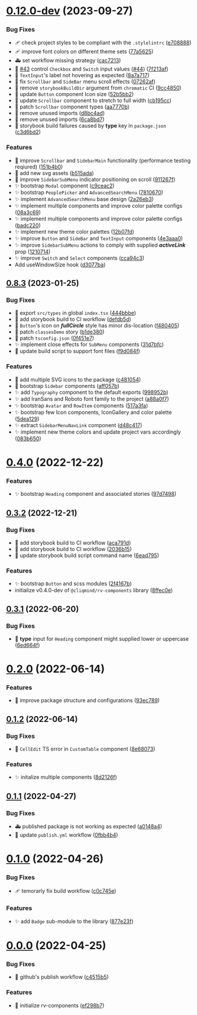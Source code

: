 # [0.12.0-dev](https://github.com/sirraminyavari/rv-components/compare/v0.11.8...v0.12.0-dev) (2023-09-27)


### Bug Fixes

* :adhesive_bandage: check project styles to be compliant with the `.stylelintrc` ([e708888](https://github.com/sirraminyavari/rv-components/commit/e7088886847ffe3aac3bf0812fd31775d2c92c2e))
* :adhesive_bandage: improve font colors on different theme sets ([77a5625](https://github.com/sirraminyavari/rv-components/commit/77a56256b16bd67b40a2bd3b6d06b70c0f24ac1b))
* :ambulance: set workflow missing strategy ([cac7213](https://github.com/sirraminyavari/rv-components/commit/cac72130e8d49d4dd3af7cd45c944e606fadf9b7))
* :bug: [#43](https://github.com/sirraminyavari/rv-components/issues/43) control `Checkbox` and `Switch` input values ([#44](https://github.com/sirraminyavari/rv-components/issues/44)) ([7f213af](https://github.com/sirraminyavari/rv-components/commit/7f213af3a3da21fa3cf841ba1adec82f1e1b1848))
* :bug: `TextInput`'s label not hovering as expected ([8a7a717](https://github.com/sirraminyavari/rv-components/commit/8a7a717e3817966be4f8146a5a7bd0eefbae1a7b))
* :bug: fix `Scrollbar` and `SideBar` menu scroll effects ([07262af](https://github.com/sirraminyavari/rv-components/commit/07262af6e575edb65b4defc5c4796d1a473e9f28))
* :bug: remove `storybookBuildDir` argument from `chromatic` CI ([9cc4850](https://github.com/sirraminyavari/rv-components/commit/9cc4850603f8057916306efd6ed15292d90568e0))
* :lipstick: update `Button` component Icon size ([52b5bb2](https://github.com/sirraminyavari/rv-components/commit/52b5bb29be896df2deb8725ec0935113266dc024))
* :lipstick: update `Scrollbar` component to stretch to full width ([cb195cc](https://github.com/sirraminyavari/rv-components/commit/cb195cc03472302d3e8e1cc98f8cf1d26b66bb12))
* :rotating_light: patch `Scrollbar` component types ([aa7770b](https://github.com/sirraminyavari/rv-components/commit/aa7770bcfb8c3ee74f884134c6c702a7614c1f83))
* :rotating_light: remove unused imports ([d8bc4ad](https://github.com/sirraminyavari/rv-components/commit/d8bc4adeea161ac3059d568963aa57b61b89f4a6))
* :rotating_light: remove unused imports ([6ca8bd7](https://github.com/sirraminyavari/rv-components/commit/6ca8bd75a0df2a4538c31a79c0b04ffd2a3ca976))
* :rotating_light: storybook build failures caused by **type** key in `package.json` ([c3d6bd2](https://github.com/sirraminyavari/rv-components/commit/c3d6bd2accc25129eb5b6f1600849a9a6fe628b3))


### Features

* :art: improve `Scrollbar` and `SidebarMain` functionality (performance testing reqiured) ([151b4b0](https://github.com/sirraminyavari/rv-components/commit/151b4b0799b3b7c802fa97f6afb2608936a0ba99))
* :bento: add new svg assets ([b515ada](https://github.com/sirraminyavari/rv-components/commit/b515ada76b039d984764c103b4f2e2a2709418d9))
* :lipstick: improve `SidebarSubMenu` indicator positioning on scroll ([911267f](https://github.com/sirraminyavari/rv-components/commit/911267f4ee93f38de0467c272e646457ef1a7f8a))
* :sparkles: bootstrap `Modal` component ([c9ceac2](https://github.com/sirraminyavari/rv-components/commit/c9ceac2ed769c2910a05f414ff4fbdf8c6c8e138))
* :sparkles: bootstrap `PeoplePicker` and `AdvancedSearchMenu` ([7810670](https://github.com/sirraminyavari/rv-components/commit/781067015bf4a3714e22fb29286204f1954946b9))
* :sparkles: implement `AdvancedSearchMenu` base design ([2a26eb3](https://github.com/sirraminyavari/rv-components/commit/2a26eb379a5da10633bfbaeec2198aaec79c9a51))
* :sparkles: implement multiple components and improve color palette configs ([08a3c69](https://github.com/sirraminyavari/rv-components/commit/08a3c69e30c490c87c236352d38b3b67edb4bc0a))
* :sparkles: implement multiple components and improve color palette configs ([badc220](https://github.com/sirraminyavari/rv-components/commit/badc220c175e3cfb0cad33916cabe23382f1a427))
* :sparkles: implement new theme color palettes ([12b07fd](https://github.com/sirraminyavari/rv-components/commit/12b07fd88f397d8ac5e0791a1d25f3a9cd34d032))
* :sparkles: improve `Button` and `SideBar` and `TextInput` components ([4e3aaa0](https://github.com/sirraminyavari/rv-components/commit/4e3aaa059d021829dc71714248acc400e324aac0))
* :sparkles: improve `SidebarSubMenu` actions to comply with supplied ***activeLink***  prop ([1210714](https://github.com/sirraminyavari/rv-components/commit/1210714657047240d1d997c6f79127219b82c6ec))
* :sparkles: improve `Switch` and `Select` components ([cca94c3](https://github.com/sirraminyavari/rv-components/commit/cca94c3c76c0b348312385b727dcbf5fe7f5ddc2))
* Add useWindowSize hook ([d3077ba](https://github.com/sirraminyavari/rv-components/commit/d3077baf22be6e4bfe785a21830346cd1293651f))



## [0.8.3](https://github.com/sirraminyavari/rv-components/compare/v0.8.0...v0.8.3) (2023-01-25)


### Bug Fixes

* :bug: export `src/types` in global `index.tsx` ([444bbbe](https://github.com/sirraminyavari/rv-components/commit/444bbbec71c359305ceb189a3c2bada376acf216))
* :construction_worker: add storybook build to CI workflow ([defdb5d](https://github.com/sirraminyavari/rv-components/commit/defdb5dbdcca957bf0e9f536ef63161fb604a6c4))
* :lipstick: `Button`'s icon on ***fullCircle*** style has minor dis-location ([f480405](https://github.com/sirraminyavari/rv-components/commit/f480405014696208788767a4e217b1d4d2b8c087))
* :rotating_light: patch `classesDemo` story ([b1de380](https://github.com/sirraminyavari/rv-components/commit/b1de380952b0a4da4c8da6ced53a24aa84433452))
* :rotating_light: patch `tsconfig.json` ([0f451e7](https://github.com/sirraminyavari/rv-components/commit/0f451e7ac5ed18f47cb39aecfd82dfd7f1b81c91))
* :sparkles: implement close effects for `SubMenu` components ([31d7bfc](https://github.com/sirraminyavari/rv-components/commit/31d7bfcb7590ef2c7f00c874ae2b1b3acd84552c))
* :wrench: update build script to support font files ([f9d084f](https://github.com/sirraminyavari/rv-components/commit/f9d084f57afd28e88f3aa60fbda101d9cc42c6e9))


### Features

* :bento: add multiple SVG icons to the package ([c481054](https://github.com/sirraminyavari/rv-components/commit/c481054dae827a5bc7dc3d05a31139ee7958ec97))
* :construction: bootstrap `Sidebar` components ([aff057b](https://github.com/sirraminyavari/rv-components/commit/aff057b8983be6bf3912bdfe60bb9495fa1dcfe3))
* :sparkles: add `Typography` component to the default exports ([998952b](https://github.com/sirraminyavari/rv-components/commit/998952b91f151ca1bca8f5455744a8b2b2ab292f))
* :sparkles: add IranSans and Roboto font family to the project ([a88a0f7](https://github.com/sirraminyavari/rv-components/commit/a88a0f7f906df5f30d0631adb952a73fbb0436c1))
* :sparkles: bootstrap `Avatar` and `RowItem` components ([517a3fa](https://github.com/sirraminyavari/rv-components/commit/517a3fa2db770b27fff969ae79133c7ae47b1930))
* :sparkles: bootstrap few Icon components, IconGallery and color palette ([5dea129](https://github.com/sirraminyavari/rv-components/commit/5dea129f01341eac0a7052771dbc52d5123e1ee6))
* :sparkles: extract `SidebarMenuNavLink` component ([d48c417](https://github.com/sirraminyavari/rv-components/commit/d48c417a1ba2d327aa54d0fad450a6d11e39091e))
* :sparkles: implement new theme colors and update project vars accordingly ([083b650](https://github.com/sirraminyavari/rv-components/commit/083b6507925045ab1e85850c7bc5906204d218a5))



# [0.4.0](https://github.com/sirraminyavari/rv-components/compare/v0.3.2...v0.4.0) (2022-12-22)


### Features

* :sparkles: bootstrap `Heading` component and associated stories ([97d7498](https://github.com/sirraminyavari/rv-components/commit/97d74981b48fea8338b4da0e2dfe29a4a59c2b0d))



## [0.3.2](https://github.com/sirraminyavari/rv-components/compare/v0.3.1...v0.3.2) (2022-12-21)


### Bug Fixes

* :construction_worker: add storybook build to CI workflow ([aca791d](https://github.com/sirraminyavari/rv-components/commit/aca791daf3fa828b512088dc101c43872b200ff7))
* :construction_worker: add storybook build to CI workflow ([2036b15](https://github.com/sirraminyavari/rv-components/commit/2036b15033af61965414b85e6d543ef1658d6235))
* :wrench: update storybook build script command name ([6ead795](https://github.com/sirraminyavari/rv-components/commit/6ead795b9adca3b46e4b09db655c51065bd69363))


### Features

* :sparkles: bootstrap `Button` and scss modules ([2f4167b](https://github.com/sirraminyavari/rv-components/commit/2f4167bbe637ca133dc0b5fb85bd0844ef1fdb4a))
* initialize v0.4.0-dev of `@cliqmind/rv-components` library ([8ffec0e](https://github.com/sirraminyavari/rv-components/commit/8ffec0e95d47d6d2cb60e0bdff19892241653170))



## [0.3.1](https://github.com/sirraminyavari/rv-components/compare/v0.2.0...v0.3.1) (2022-06-20)


### Bug Fixes

* :bug: **type** input for `Heading` component might supplied lower or uppercase ([6ed664f](https://github.com/sirraminyavari/rv-components/commit/6ed664f2973083abf2831a894c9ee3f64ec79774))



# [0.2.0](https://github.com/sirraminyavari/rv-components/compare/v0.1.2...v0.2.0) (2022-06-14)


### Features

* :wrench: improve package structure and configurations ([93ec789](https://github.com/sirraminyavari/rv-components/commit/93ec789c6c4f2b7e755ad31f34ffd028b0ff0595))



## [0.1.2](https://github.com/sirraminyavari/rv-components/compare/v0.1.1...v0.1.2) (2022-06-14)


### Bug Fixes

* :rotating_light: `CellEdit` TS error in `CustomTable` component ([8e68073](https://github.com/sirraminyavari/rv-components/commit/8e680737c3664e3ca108f540fbe315d300ff568d))


### Features

* :sparkles: initalize multiple components ([8d2126f](https://github.com/sirraminyavari/rv-components/commit/8d2126fac04e6c90a1f105052d2c656c965535a3))



## [0.1.1](https://github.com/sirraminyavari/rv-components/compare/v0.1.0...v0.1.1) (2022-04-27)


### Bug Fixes

* :ambulance: published package is not working as expected ([a0148a4](https://github.com/sirraminyavari/rv-components/commit/a0148a400194056085a9d42bacfea300e08e6b91))
* :green_heart: update `publish.yml` workflow ([0fbb4b4](https://github.com/sirraminyavari/rv-components/commit/0fbb4b498300a1af2290ac6f3fac169b0ed2a60c))



# [0.1.0](https://github.com/sirraminyavari/rv-components/compare/v0.0.0...v0.1.0) (2022-04-26)


### Bug Fixes

* :adhesive_bandage: temorarly fix build workflow ([c0c745e](https://github.com/sirraminyavari/rv-components/commit/c0c745e0bc64681b3557367076520b6105cc0b5d))


### Features

* :sparkles: add `Badge` sub-module to the library ([877e23f](https://github.com/sirraminyavari/rv-components/commit/877e23f0a1810f6f681f60bc2ad4801c2bd10509))



# [0.0.0](https://github.com/sirraminyavari/rv-components/compare/ef298b73f9fb76d61e17897fed15f16c1b3c9206...v0.0.0) (2022-04-25)


### Bug Fixes

* :green_heart: github's publish workflow ([c4515b5](https://github.com/sirraminyavari/rv-components/commit/c4515b5e320048d32edb5e6facb07da3c565f092))


### Features

* :tada: initialize rv-components ([ef298b7](https://github.com/sirraminyavari/rv-components/commit/ef298b73f9fb76d61e17897fed15f16c1b3c9206))



